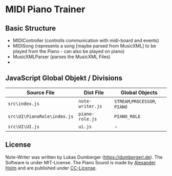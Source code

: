 # MIDI Piano Trainer

## Basic Structure

- MIDIController (controlls communication with midi-board and events)
- MIDISong (represents a song [maybe parsed from MusicXML] to be played from the Piano - can also be played on piano)
- MusicXMLParser (parses the MusicXML Files)
- 

## JavaScript Global Objekt / Divisions

| Source File | Dist File | Global Objects |
| ----------- | --------- | -------------- |
| `src\index.js` | `note-writer.js` | `STREAM`,`PROCESSOR`, `PIANO` |
| `src\UI\PianoRole\index.js` | `piano-role.js` | `PIANO_ROLE` |
| `src\UI\UI.js` | `ui.js` | - |


## License
Note-Writer was written by Lukas Dumberger (https://dumbergerl.de). The Software is under MIT-License. The Piano Sound is made by [Alexander Holm](https://github.com/Tonejs/Tone.js/tree/dev/examples/audio/salamander) and are published under [CC-License](./audio/salamander/README).